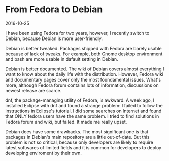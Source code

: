 # From Fedora to Debian

2016-10-25

I have been using Fedora for two years, however, I recently switch to Debian, because Debian is more user-friendly.

Debian is better tweaked. Packages shipped with Fedora are barely usable because of lack of tweaks. For example, both Gnome desktop environment and bash are more usable in dafault setting in Debian.

Debian is better documented. The wiki of Debian covers almost everything I want to know about the daily life with the distribution. However, Fedora wiki and documentary pages cover only the most foundamental issues. What's more, although Fedora forum contains lots of information, discussions on newest release are scarce.

dnf, the package-managing utility of Fedora, is awkward. A week ago, I installed Eclipse with dnf and found a strange problem: I failed to follow the instructions in Eclipse's tutorial. I did some searches on Internet and found that ONLY fedora users have the same problem. I tried to find solutions in Fedora forum and wiki, but failed. It made me really upset.

Debian does have some drawbacks. The most significant one is that packages in Debian's main repository are a little out-of-date. But this problem is not so critical, because only developers are likely to require latest softwares of limited fields and it is common for developers to deploy developing enviroment by their own.

